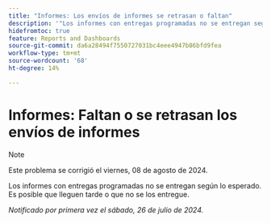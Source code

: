 ```yaml
---
title: "Informes: Los envíos de informes se retrasan o faltan"
description: '"Los informes con entregas programadas no se entregan según lo esperado. Puede que lleguen tarde o que no los entreguen en absoluto".'
hidefromtoc: true
feature: Reports and Dashboards
source-git-commit: da6a28494f7550727031bc4eee4947b86bfd9fea
workflow-type: tm+mt
source-wordcount: '68'
ht-degree: 14%

---
```



# Informes: Faltan o se retrasan los envíos de informes

>[!NOTE]
>
>Este problema se corrigió el viernes, 08 de agosto de 2024.

Los informes con entregas programadas no se entregan según lo esperado. Es posible que lleguen tarde o que no se los entregue.

_Notificado por primera vez el sábado, 26 de julio de 2024._

